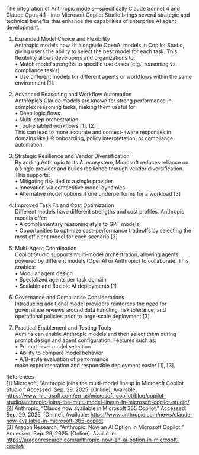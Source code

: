 The integration of Anthropic models—specifically Claude Sonnet 4 and Claude Opus 4.1—into Microsoft Copilot Studio brings several strategic and technical benefits that enhance the capabilities of enterprise AI agent development.

1. Expanded Model Choice and Flexibility  
Anthropic models now sit alongside OpenAI models in Copilot Studio, giving users the ability to select the best model for each task. This flexibility allows developers and organizations to:  
• Match model strengths to specific use cases (e.g., reasoning vs. compliance tasks).  
• Use different models for different agents or workflows within the same environment [1].

2. Advanced Reasoning and Workflow Automation  
Anthropic’s Claude models are known for strong performance in complex reasoning tasks, making them useful for:  
• Deep logic flows  
• Multi-step orchestration  
• Tool-enabled workflows [1], [2]  
This can lead to more accurate and context-aware responses in domains like HR onboarding, policy interpretation, or compliance automation.

3. Strategic Resilience and Vendor Diversification  
By adding Anthropic to its AI ecosystem, Microsoft reduces reliance on a single provider and builds resilience through vendor diversification. This supports:  
• Mitigating risk tied to a single provider  
• Innovation via competitive model dynamics  
• Alternative model options if one underperforms for a workload [3]

4. Improved Task Fit and Cost Optimization  
Different models have different strengths and cost profiles. Anthropic models offer:  
• A complementary reasoning style to GPT models  
• Opportunities to optimize cost–performance tradeoffs by selecting the most efficient model for each scenario [3]

5. Multi-Agent Coordination  
Copilot Studio supports multi-model orchestration, allowing agents powered by different models (OpenAI or Anthropic) to collaborate. This enables:  
• Modular agent design  
• Specialized agents per task domain  
• Scalable and flexible AI deployments [1]

6. Governance and Compliance Considerations  
Introducing additional model providers reinforces the need for governance reviews around data handling, risk tolerance, and operational policies prior to large-scale deployment [3].

7. Practical Enablement and Testing Tools  
Admins can enable Anthropic models and then select them during prompt design and agent configuration. Features such as:  
• Prompt-level model selection  
• Ability to compare model behavior  
• A/B-style evaluation of performance  
make experimentation and responsible deployment easier [1], [3].

References  
[1] Microsoft, “Anthropic joins the multi-model lineup in Microsoft Copilot Studio.” Accessed: Sep. 29, 2025. [Online]. Available: https://www.microsoft.com/en-us/microsoft-copilot/blog/copilot-studio/anthropic-joins-the-multi-model-lineup-in-microsoft-copilot-studio/  
[2] Anthropic, “Claude now available in Microsoft 365 Copilot.” Accessed: Sep. 29, 2025. [Online]. Available: https://www.anthropic.com/news/claude-now-available-in-microsoft-365-copilot  
[3] Aragon Research, “Anthropic: Now an AI Option in Microsoft Copilot.” Accessed: Sep. 29, 2025. [Online]. Available: https://aragonresearch.com/anthropic-now-an-ai-option-in-microsoft-copilot/